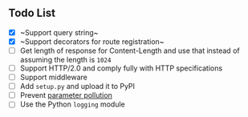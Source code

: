 ## Todo List
- [x] ~Support query string~ 
- [x] ~Support decorators for route registration~
- [ ] Get length of response for Content-Length and use that instead of assuming the length is `1024`
- [ ] Support HTTP/2.0 and comply fully with HTTP specifications
- [ ] Support middleware
- [ ] Add `setup.py` and upload it to PyPI
- [ ] Prevent [parameter pollution](https://en.wikipedia.org/wiki/HTTP_parameter_pollution)
- [ ] Use the Python `logging` module